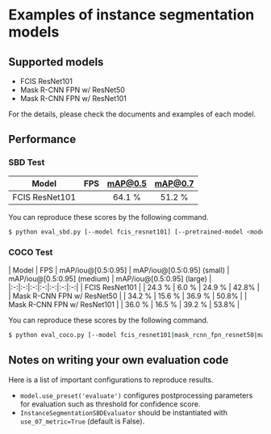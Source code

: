 # Examples of instance segmentation models

## Supported models

- FCIS ResNet101
- Mask R-CNN FPN w/ ResNet50
- Mask R-CNN FPN w/ ResNet101

For the details, please check the documents and examples of each model.

## Performance

### SBD Test

| Model | FPS | mAP@0.5 | mAP@0.7 |
|:-:|:-:|:-:|:-:|
| FCIS ResNet101 | | 64.1 % | 51.2 % |

You can reproduce these scores by the following command.

```bash
$ python eval_sbd.py [--model fcis_resnet101] [--pretrained-model <model_path>] [--gpu <gpu>]
```

### COCO Test

| Model | FPS | mAP/iou@[0.5:0.95] | mAP/iou@[0.5:0.95] \(small) | mAP/iou@[0.5:0.95] \(medium) | mAP/iou@[0.5:0.95] \(large) |
|:-:|:-:|:-:|:-:|:-:|:-:|:-:|
| FCIS ResNet101 | | 24.3 % | 6.0 % | 24.9 % | 42.8% |
| Mask R-CNN FPN w/ ResNet50 | | 34.2 % | 15.6 % | 36.9 % | 50.8% |
| Mask R-CNN FPN w/ ResNet101 | | 36.0 % | 16.5 % | 39.2 % | 53.8% |

You can reproduce these scores by the following command.

```bash
$ python eval_coco.py [--model fcis_resnet101|mask_rcnn_fpn_resnet50|mask_rcnn_fpn_resnet101] [--pretrained-model <model_path>] [--gpu <gpu>]
```

## Notes on writing your own evaluation code

Here is a list of important configurations to reproduce results.

+ `model.use_preset('evaluate')` configures postprocessing parameters for evaluation such as threshold for confidence score.
+ `InstanceSegmentationSBDEvaluator` should be instantiated with `use_07_metric=True` (default is False).

